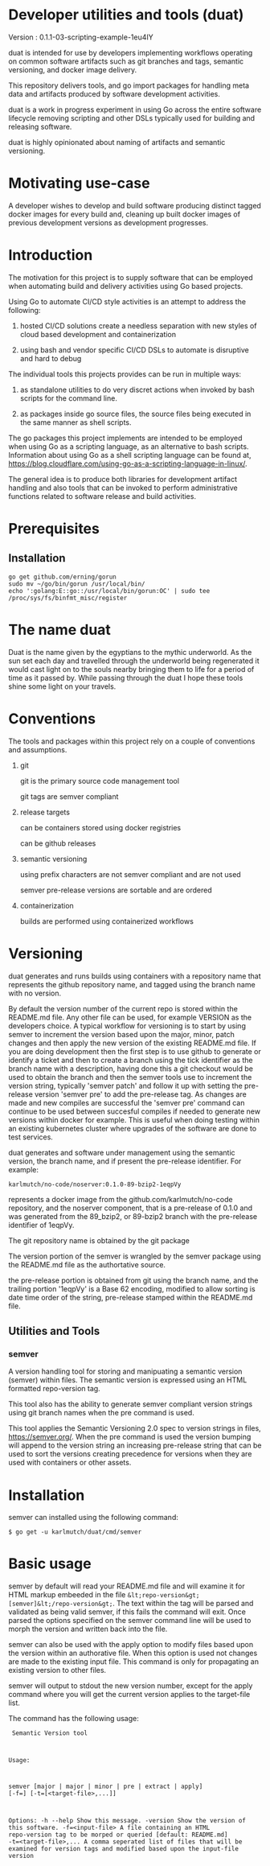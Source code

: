 # Developer utilities and tools (duat)

Version : <repo-version>0.1.1-03-scripting-example-1eu4IY</repo-version>

duat is intended for use by developers implementing workflows operating on common software artifacts such as git branches and tags, semantic versioning, and docker image delivery.

This repository delivers tools, and go import packages for handling meta data and artifacts produced by software development activities.

duat is a work in progress experiment in using Go across the entire software lifecycle removing scripting and other DSLs typically used for building and releasing software.

duat is highly opinionated about naming of artifacts and semantic versioning.

# Motivating use-case

A developer wishes to develop and build software producing distinct tagged docker images for every build and, cleaning up built docker images of previous development versions as development progresses.

# Introduction

The motivation for this project is to supply software that can be employed when automating build and delivery activities using Go based projects.

Using Go to automate CI/CD style activities is an attempt to address the following:

1. hosted CI/CD solutions create a needless separation with new styles of cloud based development and containerization

2. using bash and vendor specific CI/CD DSLs to automate is disruptive and hard to debug

The individual tools this projects provides can be run in multiple ways:

1. as standalone utilities to do very discret actions when invoked by bash scripts for the command line.

2. as packages inside go source files, the source files being executed in the same manner as shell scripts.

The go packages this project implements are intended to be employed when using Go as a scripting language, as an alternative to bash scripts.  Information about using Go as a shell scripting language can be found at, https://blog.cloudflare.com/using-go-as-a-scripting-language-in-linux/.

The general idea is to produce both libraries for development artifact handling and also tools that can be invoked to perform administrative functions related to software release and build activities.

# Prerequisites

## Installation

```
go get github.com/erning/gorun
sudo mv ~/go/bin/gorun /usr/local/bin/
echo ':golang:E::go::/usr/local/bin/gorun:OC' | sudo tee /proc/sys/fs/binfmt_misc/register
```

# The name duat

Duat is the name given by the egyptians to the mythic underworld.  As the sun set each day and travelled through the underworld being regenerated it would cast light on to the souls nearby bringing them to life for a period of time as it passed by.  While passing through the duat I hope these tools shine some light on your travels.

# Conventions

The tools and packages within this project rely on a couple of conventions and assumptions.

1. git

    git is the primary source code management tool
    
    git tags are semver compliant

2. release targets

    can be containers stored using docker registries
    
    can be github releases

3. semantic versioning

    using prefix characters are not semver compliant and are not used

    semver pre-release versions are sortable and are ordered

4. containerization

    builds are performed using containerized workflows

# Versioning

duat generates and runs builds using containers with a repository name that represents the github repository name, and tagged using the branch name with no version.

By default the version number of the current repo is stored within the README.md file.  Any other file can be used, for example VERSION as the developers choice.  A typical workflow for versioning is to start by using semver to increment the version based upon the major, minor, patch changes and then apply the new version of the existing README.md file.  If you are doing development then the first step is to use github to generate or identify a ticket and then to create a branch using the tick identifier as the branch name with a description, having done this a git checkout would be used to obtain the branch and then the semver tools use to increment the version string, typically 'semver patch' and follow it up with setting the pre-release version 'semver pre' to add the pre-release tag.  As changes are made and new compiles are successful the 'semver pre' command can continue to be used between succesful compiles if needed to generate new versions within docker for example.  This is useful when doing testing within an existing kubernetes cluster where upgrades of the software are done to test services.

duat generates and software under management using the semantic version, the branch name, and if present the pre-release identifier.  For example:

```
karlmutch/no-code/noserver:0.1.0-89-bzip2-1eqpVy
```

represents a docker image from the github.com/karlmutch/no-code repository, and the noserver component, that is a pre-release of 0.1.0 and was generated from the 89_bzip2, or 89-bzip2 branch with the pre-release identifier of 1eqpVy.

The git repository name is obtained by the git package

The version portion of the semver is wrangled by the semver package using the README.md file as the authortative source.

the pre-release portion is obtained from git using the branch name, and the trailing portion '1eqpVy' is a Base 62 encoding, modified to allow sorting is date time order of the string, pre-release stamped within the README.md file.

## Utilities and Tools

### semver
A version handling tool for storing and manipuating a semantic version (semver) within files.  The semantic version is expressed using an HTML formatted repo-version tag.

This tool also has the ability to generate semver compliant version strings using git branch names when the pre command is used.

This tool applies the Semantic Versioning 2.0 spec to version strings in files, https://semver.org/.  When the pre command is used the version bumping will append to the version string an increasing pre-release string that can be used to sort the versions creating precedence for versions when they are used with containers or other assets.

# Installation

semver can installed using the following command:

```shell
$ go get -u karlmutch/duat/cmd/semver
```

# Basic usage

semver by default will read your README.md file and will examine it for HTML markup embeeded in the file `&lt;repo-version&gt;[semver]&lt;/repo-version&gt;`.  The text within the tag will be parsed and validated as being valid semver, if this fails the command will exit.  Once parsed the options specified on the semver command line will be used to morph the version and written back into the file.

semver can also be used with the apply option to modify files based upon the version within an authorative file.  When this option is used not changes are made to the existing input file.  This command is only for propagating an existing version to other files.

semver will output to stdout the new version number, except for the apply command where you will get the current version applies to the target-file list.

The command has the following usage:

<doc-opt><code>
Semantic Version tool

Usage:

  semver [major | major | minor | pre | extract | apply] [-f=<input-file>] [-t=[&lt;target-file&gt;,...]]

Options:
  -h --help              Show this message.
  -version               Show the version of this software.
  -f=&lt;input-file&gt;        A file containing an HTML repo-version tag to be morped or queried [default: README.md]
  -t=&lt;target-file&gt;,...   A comma seperated list of files that will be examined for version tags and modified based upon the input-file version
</code></doc-opt>
